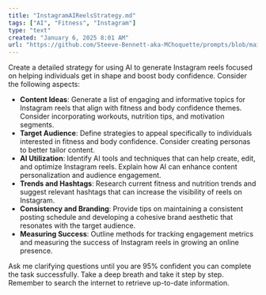 ```yaml
---
title: "InstagramAIReelsStrategy.md"
tags: ["AI", "Fitness", "Instagram"]
type: "text"
created: "January 6, 2025 8:01 AM"
url: "https://github.com/Steeve-Bennett-aka-MChoquette/prompts/blob/main/InstagramAIReelsStrategy.md"
---
```


Create a detailed strategy for using AI to generate Instagram reels focused on helping individuals get in shape and boost body confidence. Consider the following aspects:

- **Content Ideas**: Generate a list of engaging and informative topics for Instagram reels that align with fitness and body confidence themes. Consider incorporating workouts, nutrition tips, and motivation segments.
- **Target Audience**: Define strategies to appeal specifically to individuals interested in fitness and body confidence. Consider creating personas to better tailor content.
- **AI Utilization**: Identify AI tools and techniques that can help create, edit, and optimize Instagram reels. Explain how AI can enhance content personalization and audience engagement.
- **Trends and Hashtags**: Research current fitness and nutrition trends and suggest relevant hashtags that can increase the visibility of reels on Instagram.
- **Consistency and Branding**: Provide tips on maintaining a consistent posting schedule and developing a cohesive brand aesthetic that resonates with the target audience.
- **Measuring Success**: Outline methods for tracking engagement metrics and measuring the success of Instagram reels in growing an online presence.

Ask me clarifying questions until you are 95% confident you can complete the task successfully. Take a deep breath and take it step by step. Remember to search the internet to retrieve up-to-date information.
